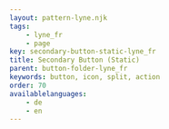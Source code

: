 ```yaml
---
layout: pattern-lyne.njk
tags: 
    - lyne_fr
    - page
key: secondary-button-static-lyne_fr
title: Secondary Button (Static)
parent: button-folder-lyne_fr
keywords: button, icon, split, action
order: 70
availablelanguages: 
    - de
    - en
---
```


